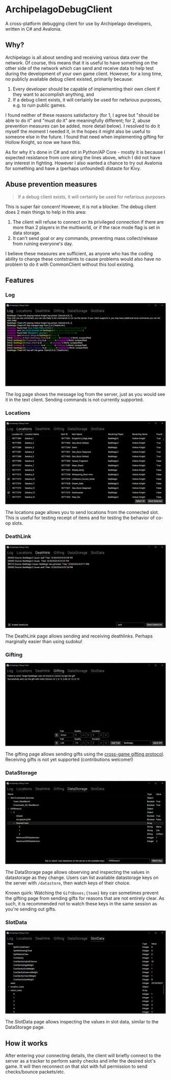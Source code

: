 # ArchipelagoDebugClient

A cross-platform debugging client for use by Archipelago developers, written in C# and Avalonia.

## Why?

Archipelago is all about sending and receiving various data over the network. Of course, this means
that it is useful to have something on the other side of the network which can send and receive data
to help test during the development of your own game client. However, for a long time, no publicly
available debug client existed, primarily because: 

1. Every developer should be capable of implementing their own client if they want to accomplish anything, and
2. If a debug client exists, it will certainly be used for nefarious purposes, e.g. to ruin public games.

I found neither of these reasons satisfactory (for 1, I agree but "should be able to do it" and "must do it"
are meaningfully different; for 2, abuse prevention measures can be added, more detail below). I resolved to
do it myself the moment I needed it, in the hopes it might also be useful to someone else in the future.
I found that need when implementing gifting for Hollow Knight, so now we have this.

As for why it's done in C# and not in Python/AP Core - mostly it is because I expected resistance from core
along the lines above, which I did not have any interest in fighting. However I also wanted a chance to try 
out Avalonia for something and have a (perhaps unfounded) distaste for Kivy.

## Abuse prevention measures

> If a debug client exists, it will certainly be used for nefarious purposes

This is super fair concern! However, it is not a blocker. The debug client does 2 main things to help in this area:

1. The client will refuse to connect on its privileged connection if there are more than 2 players in the multiworld,
   or if the race mode flag is set in data storage.
2. It can't send goal or any commands, preventing mass collect/release from ruining everyone's day.

I believe these measures are sufficient, as anyone who has the coding ability to change these contstraints to cause
problems would also have no problem to do it with CommonClient without this tool existing.

## Features

### Log

![log page of the debug client](/Screenshots/Log.png)

The log page shows the message log from the server, just as you would see it in the text client.
Sending commands is not currently supported.

### Locations

![location page of the debug client](/Screenshots/Locations.png)

The locations page allows you to send locations from the connected slot. This is useful for testing
receipt of items and for testing the behavior of co-op slots.

### DeathLink

![deathlink page of the debug client](/Screenshots/DeathLink.png)

The DeathLink page allows sending and receiving deathlinks. Perhaps marginally easier than using sudoku!

### Gifting

![gifting page of the debug client](/Screenshots/Gifting.png)

The gifting page allows sending gifts using the [cross-game gifting protocol](https://github.com/agilbert1412/Archipelago.Gifting.Net/blob/main/Documentation/Gifting%20API.md).
Receiving gifts is not yet supported (contributions welcome!)

### DataStorage

![datastorage page of the debug client](/Screenshots/DataStorage.png)

The DataStorage page allows observing and inspecting the values in datastorage as they change. Users can list
available datastorage keys on the server with `/datastore`, then watch keys of their choice.

Known quirk: Watching the `GiftBoxes;{team}` key can sometimes prevent the gifting page from sending gifts
for reasons that are not entirely clear. As such, it is recommended not to watch these keys in the same 
session as you're sending out gifts.

### SlotData

![slotdata page of the debug client](/Screenshots/SlotData.png)

The SlotData page allows inspecting the values in slot data, similar to the DataStorage page.

## How it works

After entering your connecting details, the client will briefly connect to the server as a tracker
to perform sanity checks and infer the desired slot's game. It will then reconnect on that slot
with full permission to send checks/bounce packets/etc.